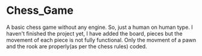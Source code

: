 # Chess_Game
A basic chess game without any engine. So, just a human on human type.
I haven't finished the project yet, I have added the board, pieces but the movement of each piece is not fully functional.
Only the movment of a pawn and the rook are properly(as per the chess rules) coded.
